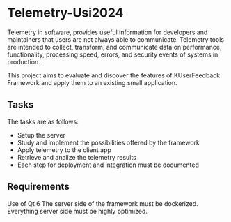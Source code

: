 # Telemetry-Usi2024

Telemetry in software, provides useful information for developers and maintainers that users are not always able to communicate. Telemetry tools are intended to collect, transform, and communicate data on performance, functionality, processing speed, errors, and security events of systems in production.

This project aims to evaluate and discover the features of KUserFeedback Framework and apply them to an existing small application.

## Tasks

The tasks are as follows:

- Setup the server
- Study and implement the possibilities offered by the framework
- Apply telemetry to the client app
- Retrieve and analize the telemetry results
- Each step for deployment and integration must be documented

## Requirements

Use of Qt 6
The server side of the framework must be dockerized.  
Everything server side must be highly optimized.
